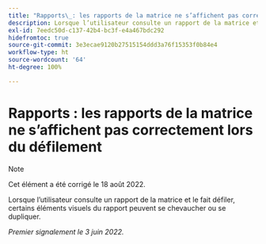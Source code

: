 ```yaml
---
title: "Rapports\_: les rapports de la matrice ne s’affichent pas correctement lors du défilement"
description: Lorsque l’utilisateur consulte un rapport de la matrice et le fait défiler, certains éléments visuels du rapport peuvent se chevaucher ou se dupliquer.
exl-id: 7eedc50d-c137-42b4-bc3f-e4a467bdc292
hidefromtoc: true
source-git-commit: 3e3ecae9120b27515154ddd3a76f15353f0b84e4
workflow-type: ht
source-wordcount: '64'
ht-degree: 100%

---
```


# Rapports : les rapports de la matrice ne s’affichent pas correctement lors du défilement

>[!NOTE]
>
>Cet élément a été corrigé le 18 août 2022.

Lorsque l’utilisateur consulte un rapport de la matrice et le fait défiler, certains éléments visuels du rapport peuvent se chevaucher ou se dupliquer.

_Premier signalement le 3 juin 2022._
